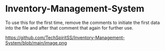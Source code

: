 # Inventory-Management-System

To use this for the first time, remove the comments to initiate the first data into the file and after that comment that again for further use.

https://github.com/TechSpiritSS/Inventory-Management-System/blob/main/image.png
